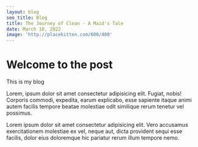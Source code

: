```yaml
---
layout: blog
seo_title: Blog
title: The Journey of Clean - A Maid's Tale
date: March 10, 2022
image: 'http://placekitten.com/600/400'
---
```


# Welcome to the post

This is my blog

Lorem, ipsum dolor sit amet consectetur adipisicing elit. Fugiat, nobis! Corporis commodi, expedita, earum explicabo, esse sapiente itaque animi autem facilis tempore beatae molestiae odit similique rerum tenetur vel possimus.

Lorem ipsum dolor sit amet consectetur adipisicing elit. Vero accusamus exercitationem molestiae ex vel, neque aut, dicta provident sequi esse facilis, dolor eius doloremque hic pariatur rerum illum tempore nemo.
